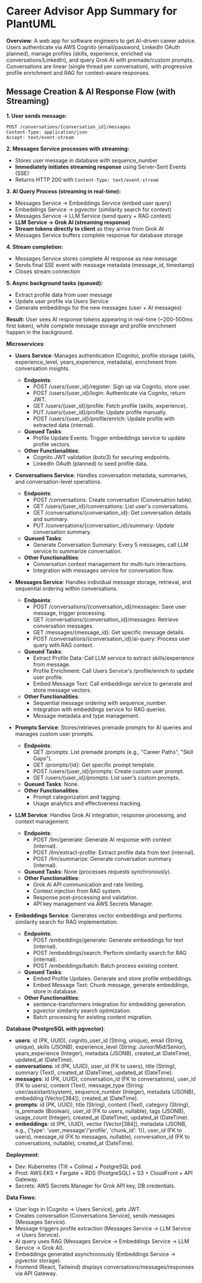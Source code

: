 # Career Advisor App Summary for PlantUML

**Overview**: A web app for software engineers to get AI-driven career advice. Users authenticate via AWS Cognito (email/password, LinkedIn OAuth planned), manage profiles (skills, experience, enriched via conversations/LinkedIn), and query Grok AI with premade/custom prompts. Conversations are linear (single thread per conversation), with progressive profile enrichment and RAG for context-aware responses.

## Message Creation & AI Response Flow (with Streaming)

**1. User sends message:**
```
POST /conversations/{conversation_id}/messages
Content-Type: application/json
Accept: text/event-stream
```

**2. Messages Service processes with streaming:**
- Stores user message in database with sequence_number
- **Immediately initiates streaming response** using Server-Sent Events (SSE)
- Returns HTTP 200 with `Content-Type: text/event-stream`

**3. AI Query Process (streaming in real-time):**
- Messages Service → Embeddings Service (embed user query)
- Embeddings Service → pgvector (similarity search for context)
- Messages Service → LLM Service (send query + RAG context)
- **LLM Service → Grok AI (streaming response)**
- **Stream tokens directly to client** as they arrive from Grok AI
- Messages Service buffers complete response for database storage

**4. Stream completion:**
- Messages Service stores complete AI response as new message
- Sends final SSE event with message metadata (message_id, timestamp)
- Closes stream connection

**5. Async background tasks (queued):**
- Extract profile data from user message
- Update user profile via Users Service
- Generate embeddings for the new messages (user + AI messages)

**Result:** User sees AI response tokens appearing in real-time (~200-500ms first token), while complete message storage and profile enrichment happen in the background.

**Microservices**:

- **Users Service**: Manages authentication (Cognito), profile storage (skills, experience_level, years_experience, metadata), enrichment from conversation insights.
  - **Endpoints**:
    - POST /users/{user_id}/register: Sign up via Cognito, store user.
    - POST /users/{user_id}/login: Authenticate via Cognito, return JWT.
    - GET /users/{user_id}/profile: Fetch profile (skills, experience).
    - PUT /users/{user_id}/profile: Update profile manually.
    - POST /users/{user_id}/profile/enrich: Update profile with extracted data (internal).
  - **Queued Tasks**:
    - Profile Update Events: Trigger embeddings service to update profile vectors.
  - **Other Functionalities**:
    - Cognito JWT validation (boto3) for securing endpoints.
    - LinkedIn OAuth (planned) to seed profile data.

- **Conversations Service**: Handles conversation metadata, summaries, and conversation-level operations.
  - **Endpoints**:
    - POST /conversations: Create conversation (Conversation table).
    - GET /users/{user_id}/conversations: List user's conversations.
    - GET /conversations/{conversation_id}: Get conversation details and summary.
    - PUT /conversations/{conversation_id}/summary: Update conversation summary.
  - **Queued Tasks**:
    - Generate Conversation Summary: Every 5 messages, call LLM service to summarize conversation.
  - **Other Functionalities**:
    - Conversation context management for multi-turn interactions.
    - Integration with messages service for conversation flow.

- **Messages Service**: Handles individual message storage, retrieval, and sequential ordering within conversations.
  - **Endpoints**:
    - POST /conversations/{conversation_id}/messages: Save user message, trigger processing.
    - GET /conversations/{conversation_id}/messages: Retrieve conversation messages.
    - GET /messages/{message_id}: Get specific message details.
    - POST /conversations/{conversation_id}/ai-query: Process user query with RAG context.
  - **Queued Tasks**:
    - Extract Profile Data: Call LLM service to extract skills/experience from message.
    - Profile Enrichment: Call Users Service's /profile/enrich to update user profile.
    - Embed Message Text: Call embeddings service to generate and store message vectors.
  - **Other Functionalities**:
    - Sequential message ordering with sequence_number.
    - Integration with embeddings service for RAG queries.
    - Message metadata and type management.

- **Prompts Service**: Stores/retrieves premade prompts for AI queries and manages custom user prompts.
  - **Endpoints**:
    - GET /prompts: List premade prompts (e.g., "Career Paths", "Skill Gaps").
    - GET /prompts/{id}: Get specific prompt template.
    - POST /users/{user_id}/prompts: Create custom user prompt.
    - GET /users/{user_id}/prompts: List user's custom prompts.
  - **Queued Tasks**: None.
  - **Other Functionalities**:
    - Prompt categorization and tagging.
    - Usage analytics and effectiveness tracking.

- **LLM Service**: Handles Grok AI integration, response processing, and context management.
  - **Endpoints**:
    - POST /llm/generate: Generate AI response with context (internal).
    - POST /llm/extract-profile: Extract profile data from text (internal).
    - POST /llm/summarize: Generate conversation summary (internal).
  - **Queued Tasks**: None (processes requests synchronously).
  - **Other Functionalities**:
    - Grok AI API communication and rate limiting.
    - Context injection from RAG system.
    - Response post-processing and validation.
    - API key management via AWS Secrets Manager.

- **Embeddings Service**: Generates vector embeddings and performs similarity search for RAG implementation.
  - **Endpoints**:
    - POST /embeddings/generate: Generate embeddings for text (internal).
    - POST /embeddings/search: Perform similarity search for RAG (internal).
    - POST /embeddings/batch: Batch process existing content.
  - **Queued Tasks**:
    - Embed Profile Updates: Generate and store profile embeddings.
    - Embed Message Text: Chunk message, generate embeddings, store in database.
  - **Other Functionalities**:
    - sentence-transformers integration for embedding generation.
    - pgvector similarity search optimization.
    - Batch processing for existing content migration.

**Database (PostgreSQL with pgvector)**:
- **users**: id (PK, UUID), cognito_user_id (String, unique), email (String, unique), skills (JSONB), experience_level (String: Junior/Mid/Senior), years_experience (Integer), metadata (JSONB), created_at (DateTime), updated_at (DateTime).
- **conversations**: id (PK, UUID), user_id (FK to users), title (String), summary (Text), created_at (DateTime), updated_at (DateTime).
- **messages**: id (PK, UUID), conversation_id (FK to conversations), user_id (FK to users), content (Text), message_type (String: user/assistant/system), sequence_number (Integer), metadata (JSONB), embedding (Vector[384]), created_at (DateTime).
- **prompts**: id (PK, UUID), title (String), content (Text), category (String), is_premade (Boolean), user_id (FK to users, nullable), tags (JSONB), usage_count (Integer), created_at (DateTime), updated_at (DateTime).
- **embeddings**: id (PK, UUID), vector (Vector[384]), metadata (JSONB, e.g., {'type': 'user_message'/'profile', 'chunk_id': 1}), user_id (FK to users), message_id (FK to messages, nullable), conversation_id (FK to conversations, nullable), created_at (DateTime).

**Deployment**:
- Dev: Kubernetes (Tilt + Colima) + PostgreSQL pod.
- Prod: AWS EKS + Fargate + RDS (PostgreSQL) + S3 + CloudFront + API Gateway.
- Secrets: AWS Secrets Manager for Grok API key, DB credentials.

**Data Flows**:
- User logs in (Cognito → Users Service), gets JWT.
- Creates conversation (Conversations Service), sends messages (Messages Service).
- Message triggers profile extraction (Messages Service → LLM Service → Users Service).
- AI query uses RAG (Messages Service → Embeddings Service → LLM Service → Grok AI).
- Embeddings generated asynchronously (Embeddings Service → pgvector storage).
- Frontend (React, Tailwind) displays conversations/messages/responses via API Gateway.

